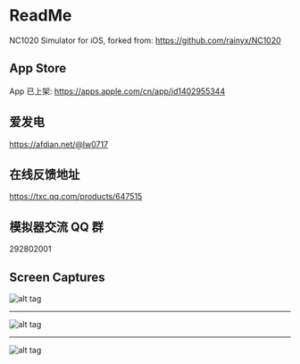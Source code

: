 
# ReadMe

NC1020 Simulator for iOS, forked from: <https://github.com/rainyx/NC1020>

## App Store

App 已上架: <https://apps.apple.com/cn/app/id1402955344>

## 爱发电

<https://afdian.net/@lw0717>

## 在线反馈地址

<https://txc.qq.com/products/647515>

## 模拟器交流 QQ 群

292802001

## Screen Captures

![alt tag](https://raw.githubusercontent.com/rainyx/NC1020/master/pics/85A22575FFCC658B5690D8548FFF93B2.png)

-------------

![alt tag](https://raw.githubusercontent.com/rainyx/NC1020/master/pics/6520DA691ABCF4A83E28695248B24504.png)

-------------

![alt tag](https://raw.githubusercontent.com/rainyx/NC1020/master/pics/117D1F4423AC96726E1A5368396976A9.png)
